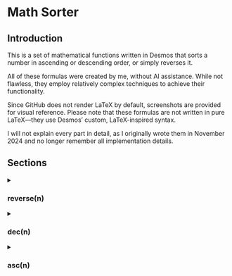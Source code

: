 # Math Sorter

## Introduction

This is a set of mathematical functions written in Desmos that sorts a number in ascending or descending order, or simply reverses it.

All of these formulas were created by me, without AI assistance. While not flawless, they employ relatively complex techniques to achieve their functionality.

Since GitHub does not render LaTeX by default, screenshots are provided for visual reference. Please note that these formulas are not written in pure LaTeX—they use Desmos’ custom, LaTeX-inspired syntax.

I will not explain every part in detail, as I originally wrote them in November 2024 and no longer remember all implementation details.

## Sections

<details>
<summary><h3>reverse(n)</h3></summary>

![image](https://github.com/user-attachments/assets/153a551b-6a4b-4af5-9ee4-4feabf5b01a8)

#### Explanation

Returns the reverse of a number's digits. It's also used internally by `asc(n)` to flip a descending sort into ascending.

#### Examples

```
reverse(10) = 1
reverse(25) = 52
reverse(52) = 25
reverse(314159265) = 562951413
```

#### Limitations

1. Does not support decimals—fractional parts are ignored and lost.
2. Leading or trailing zeros are lost (e.g., 051000 becomes 15).
3. Only works for natural numbers.

#### Notable parts

- `ceil(log_10(n+1))` is commonly used to determine the length of the integer number. It is also possibly the reason this function breaks when using very large numbers in Desmos. It first gets the log of 10 of the input (and a helper 1), which will output a number with increasingly more decimal places and then applies ceil to get its upper integer rounding. It needs the helper 1 because log of 10 of exactly 10 would input 1, and thus its ceil would also be 1 instead of its true length. A valid, possibly more precision-friendly, equivalent alternative would be `floor(log_10(n))`.

- ![image](https://github.com/user-attachments/assets/82d9c8b2-4146-435f-84e1-73a3d51e109b)
  - This gets the proper sum of all digits within the integer input. For example, the input 115766 would output the equivalent of 1+1+5+7+6+6, which is 26.
 
- ![image](https://github.com/user-attachments/assets/b64231af-7790-4766-acd5-75c81aa77c25)
  - This multiplies the current value held by the sum by a string of 1's with the same length categorized by the current position of the value, and plus one decimal place so the value is not 10 times higher than it should be.
 
</details>

<details>
<summary><h3>dec(n)</h3></summary>

![image](https://github.com/user-attachments/assets/fd5a4bb6-cd11-4baf-a065-296f143318fc)

#### Explanation

Sorts the digits of an integer in **descending** order.

#### Examples

```
dec(1512) = 5211
dec(9229191) = 9992211
dec(010080) = 81000
dec(314159265) = 965543211
```

#### Limitations

1. Large numbers may produce inaccurate results due to Desmos' precision limits.
2. Leading zeroes are lost (e.g., dec(010) becomes 10, not 100).
3. Does not support decimals—fractional parts are ignored.

#### Notable parts

WIP

</details>

<details>
<summary><h3>asc(n)</h3></summary>

![image](https://github.com/user-attachments/assets/78bb9860-e125-4122-b1b3-40abcbc3b2ec)

#### Explanation

Sorts the digits of an integer in **ascending** order. Internally, it performs `reverse(dec(n))`.

#### Examples

```
asc(1512) = 1125
asc(9229191) = 1122999
asc(010080) = 18
asc(314159265) = 112345569
```

#### Limitations

1. Large numbers may produce inaccurate results due to Desmos' precision limits.
2. Zeros are always dropped in the output.
3. Does not support decimals—fractional parts are ignored.

#### Notable parts

WIP

</details>
